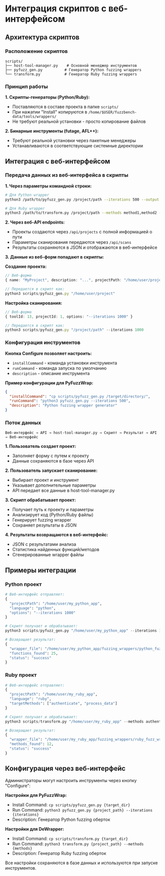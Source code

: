 # Интеграция скриптов с веб-интерфейсом

## Архитектура скриптов

### Расположение скриптов
```
scripts/
├── host-tool-manager.py    # Основной менеджер инструментов
├── pyfuzz_gen.py          # Генератор Python fuzzing wrappers
└── transform.py           # Генератор Ruby fuzzing wrappers
```

### Принцип работы

**1. Скрипты-генераторы (Python/Ruby):**
- Поставляются в составе проекта в папке `scripts/`
- При нажатии "Install" копируются в `/home/$USER/fuzzbench-data/tools/wrappers/`
- Не требуют реальной установки - просто копирование файлов

**2. Бинарные инструменты (futage, AFL++):**
- Требуют реальной установки через пакетные менеджеры
- Устанавливаются в соответствующие системные директории

## Интеграция с веб-интерфейсом

### Передача данных из веб-интерфейса в скрипты

**1. Через параметры командной строки:**
```bash
# Для Python wrapper
python3 /path/to/pyfuzz_gen.py /project/path --iterations 500 --output /output/dir

# Для Ruby wrapper  
python3 /path/to/transform.py /project/path --methods method1,method2 --output /output/dir
```

**2. Через веб-API endpoints:**
- Проекты создаются через `/api/projects` с полной информацией о пути
- Параметры сканирования передаются через `/api/scans`
- Результаты сохраняются в JSON и отображаются в веб-интерфейсе

**3. Данные из веб-форм попадают в скрипты:**

**Создание проекта:**
```typescript
// Веб-форма
{ name: "MyProject", description: "...", projectPath: "/home/user/project" }

// Передается в скрипт как:
python3 scripts/pyfuzz_gen.py "/home/user/project"
```

**Настройка сканирования:**
```typescript
// Веб-форма
{ toolId: 13, projectId: 1, options: "--iterations 1000" }

// Передается в скрипт как:
python3 scripts/pyfuzz_gen.py "/project/path" --iterations 1000
```

### Конфигурация инструментов

**Кнопка Configure позволяет настроить:**
- `installCommand` - команда установки инструмента
- `runCommand` - команда запуска по умолчанию  
- `description` - описание инструмента

**Пример конфигурации для PyFuzzWrap:**
```json
{
  "installCommand": "cp scripts/pyfuzz_gen.py /target/directory/",
  "runCommand": "python3 pyfuzz_gen.py --iterations 500",
  "description": "Python fuzzing wrapper generator"
}
```

### Поток данных

```
Веб-интерфейс → API → host-tool-manager.py → Скрипт → Результат → API → Веб-интерфейс
```

**1. Пользователь создает проект:**
- Заполняет форму с путем к проекту
- Данные сохраняются в базе через API

**2. Пользователь запускает сканирование:**
- Выбирает проект и инструмент
- Указывает дополнительные параметры
- API передает все данные в host-tool-manager.py

**3. Скрипт обрабатывает проект:**
- Получает путь к проекту и параметры
- Анализирует код (Python/Ruby файлы)
- Генерирует fuzzing wrapper
- Сохраняет результаты в JSON

**4. Результаты возвращаются в веб-интерфейс:**
- JSON с результатами анализа
- Статистика найденных функций/методов
- Сгенерированные wrapper файлы

## Примеры интеграции

### Python проект
```python
# Веб-интерфейс отправляет:
{
  "projectPath": "/home/user/my_python_app",
  "language": "python", 
  "options": "--iterations 1000"
}

# Скрипт получает и обрабатывает:
python3 scripts/pyfuzz_gen.py "/home/user/my_python_app" --iterations 1000

# Возвращает результат:
{
  "wrapper_file": "/home/user/my_python_app/fuzzing_wrappers/python_fuzz_wrapper.py",
  "functions_found": 25,
  "status": "success"
}
```

### Ruby проект
```python
# Веб-интерфейс отправляет:
{
  "projectPath": "/home/user/my_ruby_app",
  "language": "ruby",
  "targetMethods": ["authenticate", "process_data"]
}

# Скрипт получает и обрабатывает:
python3 scripts/transform.py "/home/user/my_ruby_app" --methods authenticate,process_data

# Возвращает результат:
{
  "wrapper_file": "/home/user/my_ruby_app/fuzzing_wrappers/ruby_fuzz_wrapper.rb", 
  "methods_found": 12,
  "status": "success"
}
```

## Конфигурация через веб-интерфейс

Администраторы могут настроить инструменты через кнопку "Configure":

**Настройки для PyFuzzWrap:**
- Install Command: `cp scripts/pyfuzz_gen.py {target_dir}`
- Run Command: `python3 pyfuzz_gen.py {project_path} --iterations {iterations}`
- Description: Генератор Python fuzzing оберток

**Настройки для DeWrapper:**
- Install Command: `cp scripts/transform.py {target_dir}`  
- Run Command: `python3 transform.py {project_path} --methods {methods}`
- Description: Генератор Ruby fuzzing оберток

Все настройки сохраняются в базе данных и используются при запуске инструментов.
